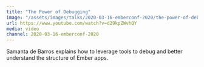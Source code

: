 ```yaml
---
title: "The Power of Debugging"
image: "/assets/images/talks/2020-03-16-emberconf-2020/the-power-of-debugging.jpg"
url: https://www.youtube.com/watch?v=d29kpZWvhQY
media: video
channel: 2020-03-16-emberconf-2020
---
```


Samanta de Barros explains how to leverage tools to debug and better understand
the structure of Ember apps.
